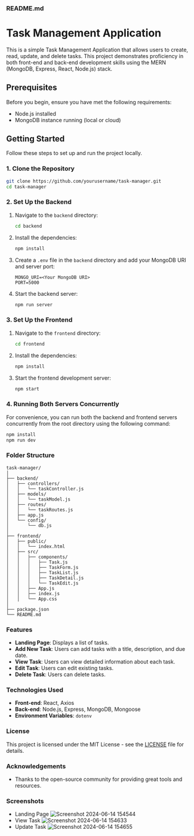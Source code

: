 ### README.md

# Task Management Application

This is a simple Task Management Application that allows users to create, read, update, and delete tasks. This project demonstrates proficiency in both front-end and back-end development skills using the MERN (MongoDB, Express, React, Node.js) stack.

## Prerequisites

Before you begin, ensure you have met the following requirements:
- Node.js installed
- MongoDB instance running (local or cloud)

## Getting Started

Follow these steps to set up and run the project locally.

### 1. Clone the Repository

```sh
git clone https://github.com/yourusername/task-manager.git
cd task-manager
```

### 2. Set Up the Backend

1. Navigate to the `backend` directory:
   ```sh
   cd backend
   ```

2. Install the dependencies:
   ```sh
   npm install
   ```

3. Create a `.env` file in the `backend` directory and add your MongoDB URI and server port:
   ```plaintext
   MONGO_URI=<Your MongoDB URI>
   PORT=5000
   ```

4. Start the backend server:
   ```sh
   npm run server
   ```

### 3. Set Up the Frontend

1. Navigate to the `frontend` directory:
   ```sh
   cd frontend
   ```

2. Install the dependencies:
   ```sh
   npm install
   ```

3. Start the frontend development server:
   ```sh
   npm start
   ```

### 4. Running Both Servers Concurrently

For convenience, you can run both the backend and frontend servers concurrently from the root directory using the following command:
```sh
npm install
npm run dev
```

### Folder Structure

```
task-manager/
│
├── backend/
│   ├── controllers/
│   │   └── taskController.js
│   ├── models/
│   │   └── taskModel.js
│   ├── routes/
│   │   └── taskRoutes.js
│   ├── app.js
│   └── config/
│       └── db.js
│
├── frontend/
│   ├── public/
│   │   └── index.html
│   ├── src/
│   │   ├── components/
│   │   │   ├── Task.js
│   │   │   ├── TaskForm.js
│   │   │   ├── TaskList.js
│   │   │   ├── TaskDetail.js
│   │   │   └── TaskEdit.js
│   │   ├── App.js
│   │   ├── index.js
│   │   └── App.css
│
├── package.json
└── README.md
```

### Features

- **Landing Page**: Displays a list of tasks.
- **Add New Task**: Users can add tasks with a title, description, and due date.
- **View Task**: Users can view detailed information about each task.
- **Edit Task**: Users can edit existing tasks.
- **Delete Task**: Users can delete tasks.

### Technologies Used

- **Front-end**: React, Axios
- **Back-end**: Node.js, Express, MongoDB, Mongoose
- **Environment Variables**: `dotenv`

### License

This project is licensed under the MIT License - see the [LICENSE](LICENSE) file for details.

### Acknowledgements

- Thanks to the open-source community for providing great tools and resources.

### Screenshots
- Landing Page
  ![Screenshot 2024-06-14 154544](https://github.com/kk-tarun/task_manager/assets/74929799/f1d7de51-de5d-4d2f-81f4-1d2b787fd9f1)
- View Task
  ![Screenshot 2024-06-14 154633](https://github.com/kk-tarun/task_manager/assets/74929799/7a4adedb-72b7-4772-bad0-dec618cc0411)
- Update Task
  ![Screenshot 2024-06-14 154655](https://github.com/kk-tarun/task_manager/assets/74929799/3d750c2f-7fce-4365-b43a-c31564067227)

